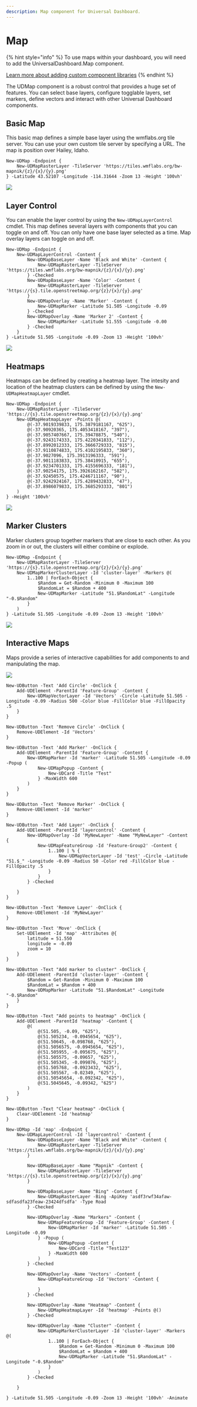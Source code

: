 ```yaml
---
description: Map component for Universal Dashboard.
---
```


# Map

{% hint style="info" %}
To use maps within your dashboard, you will need to add the UniversalDashboard.Map component.

[Learn more about adding custom component libraries](../../#adding-custom-component-libraries)
{% endhint %}

The UDMap component is a robust control that provides a huge set of features. You can select base layers, configure togglable layers, set markers, define vectors and interact with other Universal Dashboard components.

## Basic Map

This basic map defines a simple base layer using the wmflabs.org tile server. You can use your own custom tile server by specifying a URL. The map is position over Hailey, Idaho.

```
New-UDMap -Endpoint {
    New-UDMapRasterLayer -TileServer 'https://tiles.wmflabs.org/bw-mapnik/{z}/{x}/{y}.png' 
} -Latitude 43.52107 -Longitude -114.31644 -Zoom 13 -Height '100vh'
```

![](<../../../../.gitbook/assets/image (91).png>)

## Layer Control

You can enable the layer control by using the `New-UDMapLayerControl` cmdlet. This map defines several layers with components that you can toggle on and off. You can only have one base layer selected as a time. Map overlay layers can toggle on and off.

```
New-UDMap -Endpoint {
    New-UDMapLayerControl -Content {
        New-UDMapBaseLayer -Name 'Black and White' -Content {
            New-UDMapRasterLayer -TileServer 'https://tiles.wmflabs.org/bw-mapnik/{z}/{x}/{y}.png' 
        } -Checked
        New-UDMapBaseLayer -Name 'Color' -Content {
            New-UDMapRasterLayer -TileServer 'https://{s}.tile.openstreetmap.org/{z}/{x}/{y}.png' 
        }
        New-UDMapOverlay -Name 'Marker' -Content {
            New-UDMapMarker -Latitude 51.505 -Longitude -0.09 
        } -Checked
        New-UDMapOverlay -Name 'Marker 2' -Content {
            New-UDMapMarker -Latitude 51.555 -Longitude -0.00 
        } -Checked
    }
} -Latitude 51.505 -Longitude -0.09 -Zoom 13 -Height '100vh'
```

![](<../../../../.gitbook/assets/image (92).png>)

## Heatmaps

Heatmaps can be defined by creating a heatmap layer. The intesity and location of the heatmap clusters can be defined by using the `New-UDMapHeatmapLayer` cmdlet.

```
New-UDMap -Endpoint {
    New-UDMapRasterLayer -TileServer 'https://{s}.tile.openstreetmap.org/{z}/{x}/{y}.png' 
    New-UDMapHeatmapLayer -Points @(
        @(-37.9019339833, 175.3879181167, "625"),
        @(-37.90920365, 175.4053418167, "397"),
        @(-37.9057407667, 175.39478875, "540"),
        @(-37.9243174333, 175.4220341833, "112"),
        @(-37.8992012333, 175.3666729333, "815"),
        @(-37.9110874833, 175.4102195833, "360"),
        @(-37.9027096, 175.3913196333, "591"),
        @(-37.9011183833, 175.38410915, "655"),
        @(-37.9234701333, 175.4155696333, "181"),
        @(-37.90254175, 175.3926162167, "582"),
        @(-37.92450575, 175.4246711167, "90"),
        @(-37.9242924167, 175.4289432833, "47"),
        @(-37.8986079833, 175.3685293333, "801")
    )
} -Height '100vh'
```

![](<../../../../.gitbook/assets/image (93).png>)

## Marker Clusters

Marker clusters group together markers that are close to each other. As you zoom in or out, the clusters will either combine or explode.

```
New-UDMap -Endpoint {
    New-UDMapRasterLayer -TileServer 'https://{s}.tile.openstreetmap.org/{z}/{x}/{y}.png' 
    New-UDMapMarkerClusterLayer -Id 'cluster-layer' -Markers @(
        1..100 | ForEach-Object {
            $Random = Get-Random -Minimum 0 -Maximum 100
            $RandomLat = $Random + 400
            New-UDMapMarker -Latitude "51.$RandomLat" -Longitude "-0.$Random"
        }
    )
} -Latitude 51.505 -Longitude -0.09 -Zoom 13 -Height '100vh'
```

![](<../../../../.gitbook/assets/image (94).png>)

## Interactive Maps

Maps provide a series of interactive capabilities for add components to and manipulating the map.

![](../../../../.gitbook/assets/interactive.gif)

```
New-UDButton -Text 'Add Circle' -OnClick {
    Add-UDElement -ParentId 'Feature-Group' -Content {
        New-UDMapVectorLayer -Id 'Vectors' -Circle -Latitude 51.505 -Longitude -0.09 -Radius 500 -Color blue -FillColor blue -FillOpacity .5 
    }
}

New-UDButton -Text 'Remove Circle' -OnClick {
    Remove-UDElement -Id 'Vectors' 
}

New-UDButton -Text 'Add Marker' -OnClick {
    Add-UDElement -ParentId 'Feature-Group' -Content {
        New-UDMapMarker -Id 'marker' -Latitude 51.505 -Longitude -0.09 -Popup (
            New-UDMapPopup -Content {
                New-UDCard -Title "Test"
            } -MaxWidth 600
        ) 
    }
}

New-UDButton -Text 'Remove Marker' -OnClick {
    Remove-UDElement -Id 'marker' 
}

New-UDButton -Text 'Add Layer' -OnClick {
    Add-UDElement -ParentId 'layercontrol' -Content {
        New-UDMapOverlay -Id 'MyNewLayer' -Name "MyNewLayer" -Content {
            New-UDMapFeatureGroup -Id 'Feature-Group2' -Content {
                1..100 | % {
                    New-UDMapVectorLayer -Id 'test' -Circle -Latitude "51.$_" -Longitude -0.09 -Radius 50 -Color red -FillColor blue -FillOpacity .5        
                }
            }
        } -Checked

    }
}

New-UDButton -Text 'Remove Layer' -OnClick {
    Remove-UDElement -Id 'MyNewLayer' 
}

New-UDButton -Text 'Move' -OnClick {
    Set-UDElement -Id 'map' -Attributes @{
        latitude = 51.550
        longitude = -0.09
        zoom = 10
    }
}

New-UDButton -Text "Add marker to cluster" -OnClick {
    Add-UDElement -ParentId 'cluster-layer' -Content {
        $Random = Get-Random -Minimum 0 -Maximum 100
        $RandomLat = $Random + 400
        New-UDMapMarker -Latitude "51.$RandomLat" -Longitude "-0.$Random"
    }
}

New-UDButton -Text "Add points to heatmap" -OnClick {
    Add-UDElement -ParentId 'heatmap' -Content {
        @(
            @(51.505, -0.09, "625"),
            @(51.505234, -0.0945654, "625"),
            @(51.50645, -0.098768, "625"),
            @(51.5056575, -0.0945654, "625"),
            @(51.505955, -0.095675, "625"),
            @(51.505575, -0.09657, "625"),
            @(51.505345, -0.099876, "625"),
            @(51.505768, -0.0923432, "625"),
            @(51.505567, -0.02349, "625"),
            @(51.50545654, -0.092342, "625"),
            @(51.5045645, -0.09342, "625")
        )
    }
}

New-UDButton -Text "Clear heatmap" -OnClick {
    Clear-UDElement -Id 'heatmap'
}

New-UDMap -Id 'map' -Endpoint {
    New-UDMapLayerControl -Id 'layercontrol' -Content {
        New-UDMapBaseLayer -Name "Black and White" -Content {
            New-UDMapRasterLayer -TileServer 'https://tiles.wmflabs.org/bw-mapnik/{z}/{x}/{y}.png' 
        } 

        New-UDMapBaseLayer -Name "Mapnik" -Content {
            New-UDMapRasterLayer -TileServer 'https://{s}.tile.openstreetmap.org/{z}/{x}/{y}.png' 
        } 

        New-UDMapBaseLayer -Name "Bing" -Content {
            New-UDMapRasterLayer -Bing -ApiKey 'asdf3rwf34afaw-sdfasdfa23feaw-23424dfsdfa' -Type Road
        } -Checked

        New-UDMapOverlay -Name "Markers" -Content {
            New-UDMapFeatureGroup -Id 'Feature-Group' -Content {
                New-UDMapMarker -Id 'marker' -Latitude 51.505 -Longitude -0.09
            } -Popup (
                New-UDMapPopup -Content {
                    New-UDCard -Title "Test123"
                } -MaxWidth 600
            )
        } -Checked

        New-UDMapOverlay -Name 'Vectors' -Content {
            New-UDMapFeatureGroup -Id 'Vectors' -Content {

            }
        } -Checked

        New-UDMapOverlay -Name "Heatmap" -Content {
            New-UDMapHeatmapLayer -Id 'heatmap' -Points @() 
        } -Checked 

        New-UDMapOverlay -Name "Cluster" -Content {
            New-UDMapMarkerClusterLayer -Id 'cluster-layer' -Markers @(
                1..100 | ForEach-Object {
                    $Random = Get-Random -Minimum 0 -Maximum 100
                    $RandomLat = $Random + 400
                    New-UDMapMarker -Latitude "51.$RandomLat" -Longitude "-0.$Random"
                }
            )
        } -Checked

    }

} -Latitude 51.505 -Longitude -0.09 -Zoom 13 -Height '100vh' -Animate
```
